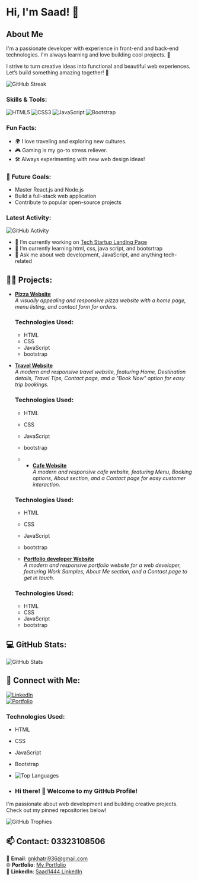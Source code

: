 # Hi, I'm Saad! 👋

## About Me
I'm a passionate developer with experience in front-end and back-end technologies. I'm always learning and love building cool projects. 🚀

I strive to turn creative ideas into functional and beautiful web experiences. Let’s build something amazing together! 🚀  

![GitHub Streak](https://github-readme-streak-stats.herokuapp.com/?user=saad1444&theme=radical)


### Skills & Tools:
![HTML5](https://img.shields.io/badge/-HTML5-E34F26?style=flat-square&logo=html5&logoColor=white)
![CSS3](https://img.shields.io/badge/-CSS3-1572B6?style=flat-square&logo=css3)
![JavaScript](https://img.shields.io/badge/-JavaScript-F7DF1E?style=flat-square&logo=javascript&logoColor=black)
![Bootstrap](https://img.shields.io/badge/-Bootstrap-563D7C?style=flat-square&logo=bootstrap&logoColor=white)


### Fun Facts:
- 🌍 I love traveling and exploring new cultures.  
- 🎮 Gaming is my go-to stress reliever.  
- 🛠️ Always experimenting with new web design ideas!  


### 🚀 Future Goals:
- Master React.js and Node.js  
- Build a full-stack web application  
- Contribute to popular open-source projects  

### Latest Activity:
![GitHub Activity](https://activity-graph.herokuapp.com/graph?username=saad1444&theme=radical)


- 🔭 I’m currently working on [Tech Startup Landing Page](https://saad1444.github.io/tech-start-up-landing-page-website)
- 🌱 I’m currently learning html, css, java script, and bootsrtrap
- 💬 Ask me about web development, JavaScript, and anything tech-related

## 🧑‍💻 Projects:
- [**Pizza Website**](https://saad1444.github.io/online-pizza-order-website/)  
  *A visually appealing and responsive pizza website with a home page, menu listing, and contact form for orders.*  
  ### **Technologies Used:**
  - HTML
  - CSS
  - JavaScript
  - bootstrap

- [**Travel Website**](https://saad1444.github.io/traveiling-online-booking-website/)  
  *A modern and responsive travel website, featuring Home, Destination details, Travel Tips, Contact page, and a "Book Now" option for easy trip bookings.*  
  ### **Technologies Used:**
  - HTML
  - CSS
  - JavaScript
  - bootstrap
 
  - - [**Cafe Website**](https://saad1444.github.io/cafe-website/)  
  *A modern and responsive cafe website, featuring Menu, Booking options, About section, and a Contact page for easy customer interaction.*  
  ### **Technologies Used:**
  - HTML
  - CSS
  - JavaScript
  - bootstrap


  -  [**Portfolio developer Website**](https://saad1444.github.io/portfolio-developer/)  
  *A modern and responsive portfolio website for a web developer, featuring Work Samples, About Me section, and a Contact page to get in touch.*  
  ### **Technologies Used:**
  - HTML
  - CSS
  - JavaScript
  - bootstrap
 
  
## 💻 GitHub Stats:
![GitHub Stats](https://github-readme-stats.vercel.app/api?username=saad1444&show_icons=true&hide_title=true&hide=prs&count_private=true&theme=radical)

## 🔗 Connect with Me:
[![LinkedIn](https://img.shields.io/badge/-LinkedIn-blue)](https://www.linkedin.com/in/)  
[![Portfolio](https://img.shields.io/badge/-Portfolio-green)](https://saad1444.github.io/student-portfolio-website/)

  ### **Technologies Used:**
  - HTML
  - CSS
  - JavaScript
  - Bootstrap

  - ![Top Languages](https://github-readme-stats.vercel.app/api/top-langs/?username=saad1444&layout=compact&theme=radical)

  - ### Hi there! 👋 Welcome to my GitHub Profile!  
I'm passionate about web development and building creative projects. Check out my pinned repositories below!  

![GitHub Trophies](https://github-profile-trophy.vercel.app/?username=saad1444&theme=radical)




## 📫 Contact: 03323108506
📧 **Email**: gnkhatri936@gmail.com  
🌐 **Portfolio**: [My Portfolio](https://saad1444.github.io/student-portfolio-website/)  
🔗 **LinkedIn**: [Saad1444 LinkedIn](https://www.linkedin.com/in/)


